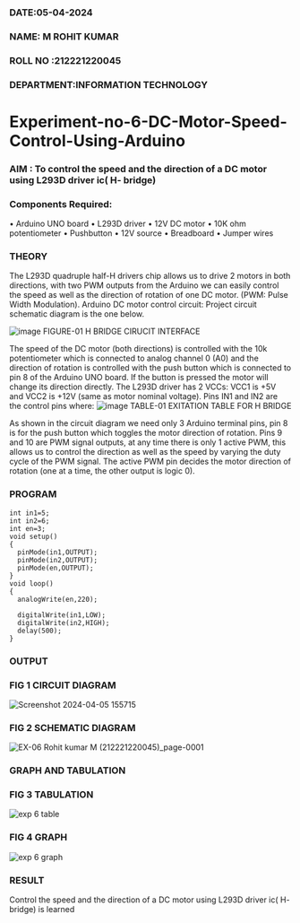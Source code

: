 
###  DATE:05-04-2024 

###  NAME: M ROHIT KUMAR
###  ROLL NO :212221220045
###  DEPARTMENT:INFORMATION TECHNOLOGY
# Experiment-no-6-DC-Motor-Speed-Control-Using-Arduino
### AIM : To control the speed and the direction of a DC motor using L293D driver ic( H- bridge)

### Components Required:
•	Arduino UNO board
•	L293D driver
•	12V DC motor
•	10K ohm potentiometer
•	Pushbutton
•	12V source
•	Breadboard
•	Jumper wires
### THEORY 
The L293D quadruple half-H drivers chip allows us to drive 2 motors in both directions, with two PWM outputs from the Arduino we can easily control the speed as well as the direction of rotation of one DC motor. (PWM: Pulse Width Modulation).
Arduino DC motor control circuit:
Project circuit schematic diagram is the one below.

![image](https://user-images.githubusercontent.com/36288975/167763051-b230c183-afc5-46f2-ba95-0f95e10dd6c9.png)
FIGURE-01 H BRIDGE CIRUCIT INTERFACE 
 
The speed of the DC motor (both directions) is controlled with the 10k potentiometer which is connected to analog channel 0 (A0) and the direction of rotation is controlled with the push button which is connected to pin 8 of the Arduino UNO board. If the button is pressed the motor will change its direction directly.
The L293D driver has 2 VCCs: VCC1 is +5V and VCC2 is +12V (same as motor nominal voltage). Pins IN1 and IN2 are the control pins where:
![image](https://user-images.githubusercontent.com/36288975/167763120-1421c2c5-8381-49eb-b376-03f6e1113b7a.png)
TABLE-01 EXITATION TABLE FOR H BRIDGE 

As shown in the circuit diagram we need only 3 Arduino terminal pins, pin 8 is for the push button which toggles the motor direction of rotation. Pins 9 and 10 are PWM signal outputs, at any time there is only 1 active PWM, this allows us to control the direction as well as the speed by varying the duty cycle of the PWM signal. The active PWM pin decides the motor direction of rotation (one at a time, the other output is logic 0).

### PROGRAM 
```
int in1=5;
int in2=6;
int en=3;
void setup()
{
  pinMode(in1,OUTPUT);
  pinMode(in2,OUTPUT);
  pinMode(en,OUTPUT);
}
void loop()
{
  analogWrite(en,220);
  
  digitalWrite(in1,LOW);
  digitalWrite(in2,HIGH);
  delay(500);
}
```

### OUTPUT
### FIG 1 CIRCUIT DIAGRAM

![Screenshot 2024-04-05 155715](https://github.com/rohitkumar20700000/Experiment-no-7-DC-Motor-Speed-Control-Using-Arduino/assets/130482461/16359554-5328-4a97-8102-6d56149829b5)

### FIG 2 SCHEMATIC DIAGRAM

![EX-06 Rohit kumar M (212221220045)_page-0001](https://github.com/rohitkumar20700000/Experiment-no-7-DC-Motor-Speed-Control-Using-Arduino/assets/130482461/a888d9f2-30c5-44bd-b475-d435eaa4445e)



### GRAPH AND TABULATION 

### FIG 3 TABULATION

![exp 6 table](https://github.com/dineshdk154/Experiment-no-7-DC-Motor-Speed-Control-Using-Arduino/assets/104413084/ca6c05f2-252b-4d10-ba2f-d06a4396a782)

### FIG 4 GRAPH

![exp 6 graph](https://github.com/dineshdk154/Experiment-no-7-DC-Motor-Speed-Control-Using-Arduino/assets/104413084/df6f1952-20c2-480c-805d-1c5fc20cc2d1)

### RESULT

Control the speed and the direction of a DC motor using L293D driver ic( H- bridge) is learned

